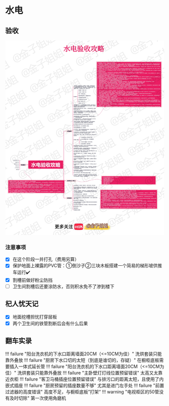 # 水电

## 验收
![避坑攻略](images/水电验收.jpeg "水电验收")

### 注意事项
- [x] 在这个阶段一并打孔（费用另算）
- [x] 保护地面上裸露的PVC管：①倒沙子②三块木板搭建一个简易的梯形坡供推车运行✔️
- [x] 割槽前做好粉尘防挡
- [ ] 卫生间割槽后还要涂防水，否则积水免不了渗到楼下

## 杞人忧天记

- [x] 地面挖槽担忧打穿层板
- [x] 两个卫生间的铁管割断后会有什么后果

## 翻车实录
!!! failure "阳台洗衣机的下水口距离墙面20CM（<=10CM为佳）"
    洗烘套装只能靠外叠放
!!! failure "厨房下水口切的太短（到底是谁切的，存疑）"
    在橱柜底板需要插入一体式延长管
!!! failure "阳台洗衣机的下水口距离墙面20CM（<=10CM为佳）"
    洗烘套装只能靠外叠放
!!! failure "主卧壁灯灯线位置预留错误"
    太高又太靠近衣柜
!!! failure "客卫马桶插座位置预留错误"
    与排污口的距离太短，且使用了内嵌式插座
!!! failure "厨房预留的插座数量不够"
    尤其是进门左手处
!!! failure "前置过滤器的高度错误"
    高度不足，与橱柜底板”打架“
!!! warning "电视柜区的50管没有及时切除"
    第一次使用角磨机
